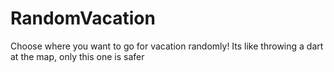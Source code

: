 # RandomVacation
Choose where you want to go for vacation randomly! Its like throwing a dart at the map, only this one is safer
